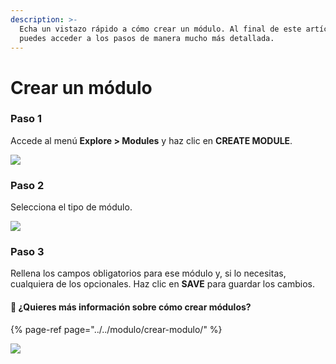 ```yaml
---
description: >-
  Echa un vistazo rápido a cómo crear un módulo. Al final de este artículo
  puedes acceder a los pasos de manera mucho más detallada.
---
```


# Crear un módulo

### Paso 1

Accede al menú **Explore &gt; Modules** y haz clic en **CREATE MODULE**.

![](https://lh6.googleusercontent.com/G81nVKTnKmzn00dER9vN8R54wcSxnV_dB4gBhxkFYgFbH26FFJ6FZBLVdlO60WmGhB0r_z7dCIY9egw2ln-WP4gVDPoZZU97Cni-HIQiuld9_I9GZm7obHkGIx3Qm-7mPRGhOTXk)

### Paso 2

Selecciona el tipo de módulo.

![](https://lh4.googleusercontent.com/GJtd8T-7HRLDD88KMgiLRubrOJSWZ2k4PjYxO_aj-vHQUxSSLp1Yv_sNthy1NTAtUsGqcfhgnqFZMWeCPMd-8E9fyNUrOHmkH1dxAQcYW098p5N1iPMAngwNV3E7FlNsD9M_H-01)

### Paso 3

Rellena los campos obligatorios para ese módulo y, si lo necesitas, cualquiera de los opcionales. Haz clic en **SAVE** para guardar los cambios.

#### 🎯 ¿Quieres más información sobre cómo crear módulos?

{% page-ref page="../../modulo/crear-modulo/" %}

![](../../.gitbook/assets/create_module.gif)

## 

